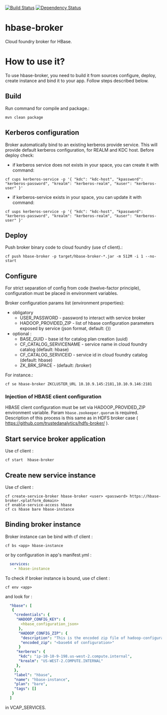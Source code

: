 [![Build Status](https://travis-ci.org/trustedanalytics/hbase-broker.svg?branch=master)](https://travis-ci.org/trustedanalytics/hbase-broker)
[![Dependency Status](https://www.versioneye.com/user/projects/572368f4ba37ce00350af72f/badge.svg?style=flat)](https://www.versioneye.com/user/projects/572368f4ba37ce00350af72f)

hbase-broker
================
Cloud foundry broker for HBase.

# How to use it?
To use hbase-broker, you need to build it from sources configure, deploy, create instance and bind it to your app. Follow steps described below. 

## Build 
Run command for compile and package.: 
```
mvn clean package
```

## Kerberos configuration
Broker automatically bind to an existing kerberos provide service. This will provide default kerberos configuration, for REALM and KDC host. Before deploy check:

- if kerberos service does not exists in your space, you can create it with command:
```
cf cups kerberos-service -p '{ "kdc": "kdc-host", "kpassword": "kerberos-password", "krealm": "kerberos-realm", "kuser": "kerberos-user" }'
```

- if kerberos-service exists in your space, you can update it with command:
```
cf uups kerberos-service -p '{ "kdc": "kdc-host", "kpassword": "kerberos-password", "krealm": "kerberos-realm", "kuser": "kerberos-user" }'
```

## Deploy 
Push broker binary code to cloud foundry (use cf client).:
```
cf push hbase-broker -p target/hbase-broker-*.jar -m 512M -i 1 --no-start
```

## Configure
For strict separation of config from code (twelve-factor principle), configuration must be placed in environment variables.
 
Broker configuration params list (environment properties):
* obligatory
  * USER_PASSWORD - password to interact with service broker
  * HADOOP_PROVIDED_ZIP - list of hbase configuration parameters exposed by service (json format, default: {})
* optional :
  * BASE_GUID - base id for catalog plan creation (uuid)
  * CF_CATALOG_SERVICENAME - service name in cloud foundry catalog (default: hbase)
  * CF_CATALOG_SERVICEID - service id in cloud foundry catalog (default: hbase)
  * ZK_BRK_SPACE - (default: /broker)

For instance.:
```
cf se hbase-broker ZKCLUSTER_URL 10.10.9.145:2181,10.10.9.146:2181
```

### Injection of HBASE client configuration
HBASE client configuration must be set via HADOOP_PROVIDED_ZIP environment variable. Param `hbase.zookeeper.quorum` is required. Description of this process is this same as in HDFS broker case ( https://github.com/trustedanalytics/hdfs-broker/ ).

## Start  service broker application

Use cf client :
```
cf start  hbase-broker
```
## Create new service instance 
  
Use cf client : 
```
cf create-service-broker hbase-broker <user> <password> https://hbase-broker.<platform_domain>
cf enable-service-access hbase
cf cs hbase bare hbase-instance
```

## Binding broker instance

Broker instance can be bind with cf client :
```
cf bs <app> hbase-instance
```
or by configuration in app's manifest.yml : 
```yaml
  services:
    - hbase-instance
```

To check if broker instance is bound, use cf client : 
```
cf env <app>
```
and look for : 
```yaml
  "hbase": [
   {
    "credentials": {
     "HADOOP_CONFIG_KEY": {
       <hbase_configuration_json>
      },
      "HADOOP_CONFIG_ZIP": {
       "description": "This is the encoded zip file of hadoop-configuration",
       "encoded_zip": "<base64 of configuration>"
      }
     "kerberos": {
      "kdc": "ip-10-10-9-198.us-west-2.compute.internal",
      "krealm": "US-WEST-2.COMPUTE.INTERNAL"
     },
    },
    "label": "hbase",
    "name": "hbase-instance",
    "plan": "bare",
    "tags": []
   }
  ]
```
in VCAP_SERVICES.
